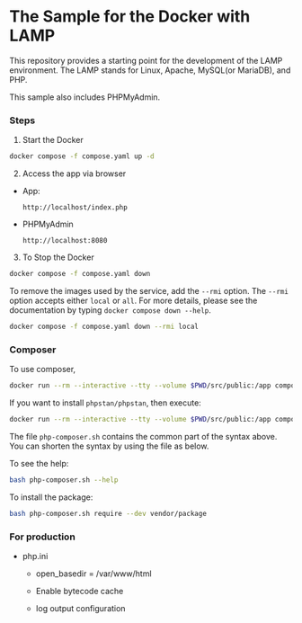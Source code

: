 
# The Sample for the Docker with LAMP

This repository provides a starting point for the development of the LAMP environment. The LAMP stands for Linux, Apache, MySQL(or MariaDB), and PHP.

This sample also includes PHPMyAdmin.

### Steps

1. Start the Docker

```bash
docker compose -f compose.yaml up -d
```

2. Access the app via browser

- App:

  `http://localhost/index.php`

- PHPMyAdmin

  `http://localhost:8080`


3. To Stop the Docker

```bash
docker compose -f compose.yaml down
```

To remove the images used by the service, add the `--rmi` option. The `--rmi` option accepts either `local` or `all`. For more details, please see the documentation by typing `docker compose down --help`.

```bash
docker compose -f compose.yaml down --rmi local
```

### Composer

To use composer,

```bash
docker run --rm --interactive --tty --volume $PWD/src/public:/app composer require --dev verndor/package
```

If you want to install `phpstan/phpstan`, then execute:

```bash
docker run --rm --interactive --tty --volume $PWD/src/public:/app composer require --dev phpstan/phpstan
```

The file `php-composer.sh` contains the common part of the syntax above. You can shorten the syntax by using the file as below.

To see the help:

```bash
bash php-composer.sh --help
```

To install the package:

```bash
bash php-composer.sh require --dev vendor/package
```

### For production

- php.ini

  - open_basedir = /var/www/html

  - Enable bytecode cache

  - log output configuration
